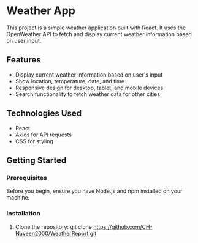 # Weather App

This project is a simple weather application built with React. It uses the OpenWeather API to fetch and display current weather information based on user input.

## Features

- Display current weather information based on user's input
- Show location, temperature, date, and time
- Responsive design for desktop, tablet, and mobile devices
- Search functionality to fetch weather data for other cities

## Technologies Used

- React
- Axios for API requests
- CSS for styling

## Getting Started

### Prerequisites

Before you begin, ensure you have Node.js and npm installed on your machine.

### Installation

1. Clone the repository:
   git clone https://github.com/CH-Naveen2000/WeatherReport.git
   

